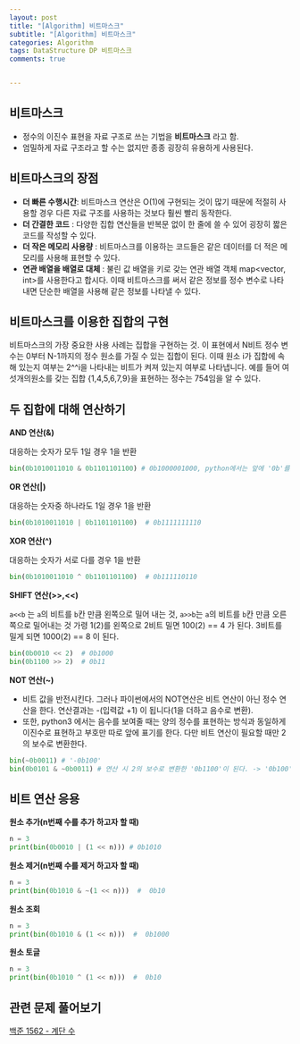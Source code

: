 ```yaml
---  
layout: post  
title: "[Algorithm] 비트마스크"  
subtitle: "[Algorithm] 비트마스크"  
categories: Algorithm
tags: DataStructure DP 비트마스크
comments: true  


---  
```

## 비트마스크

- 정수의 이진수 표현을 자료 구조로 쓰는 기법을 **비트마스크** 라고 함.
- 엄밀하게 자료 구조라고 할 수는 없지만 종종 굉장히 유용하게 사용된다.

## 비트마스크의 장점
- **더 빠른 수행시간**: 비트마스크 연산은 O(1)에 구현되는 것이 많기 때문에 적절히 사용할 경우 다른 자료 구조를 사용하는 것보다 훨씬 빨리 동작한다.
- **더 간결한 코드** : 다양한 집합 연산들을 반복문 없이 한 줄에 쓸 수 있어 굉장히 짧은 코드를 작성할 수 있다.
- **더 작은 메모리 사용량** : 비트마스크를 이용하는 코드들은 같은 데이터를 더 적은 메모리를 사용해 표현할 수 있다.
- **연관 배열을 배열로 대체** : 불린 값 배열을 키로 갖는 연관 배열 객체 map<vector<bool>, int>를 사용한다고 합시다. 이때 비트마스크를 써서 같은 정보를 정수 변수로 나타내면 단순한 배열을 사용해 같은 정보를 나타낼 수 있다.


## 비트마스크를 이용한 집합의 구현

비트마스크의 가장 중요한 사용 사례는 집합을 구현하는 것. 이 표현에서 N비트 정수 변수는 0부터 N-1까지의 정수 원소를 가질 수 있는 집합이 된다. 이때 원소 i가 집합에 속해 있는지 여부는 2^^i을 나타내는 비트가 켜져 있는지 여부로 나타냅니다. 예를 들어 여섯개의원소를 갖는 집합 {1,4,5,6,7,9}을 표현하는 정수는 754임을 알 수 있다.

## 두 집합에 대해 연산하기

**AND 연산(&)**

대응하는 숫자가 모두 1일 경우 1을 반환

```python
bin(0b1010011010 & 0b1101101100) # 0b1000001000, python에서는 앞에 '0b'를 붙여 이진수 표현 가능
```

**OR 연산(\|)**

대응하는 숫자중 하나라도 1일 경우 1을 반환

```python
bin(0b1010011010 | 0b1101101100)  # 0b1111111110
```

**XOR 연산(^)**

대응하는 숫자가 서로 다를 경우 1을 반환

```python
bin(0b1010011010 ^ 0b1101101100)  # 0b111110110
```

**SHIFT 연산(>>,<<)**

`a<<b` 는 `a`의 비트를 `b`칸 만큼 왼쪽으로 밀어 내는 것, `a>>b`는 `a`의 비트를 `b`칸 만큼 오른쪽으로 밀어내는 것
가령 1(2)를 왼쪽으로 2비트 밀면 100(2) == 4 가 된다. 3비트를 밀게 되면 1000(2) == 8 이 된다.

```python
bin(0b0010 << 2)  # 0b1000
bin(0b1100 >> 2)  # 0b11
```

**NOT 연산(~)**

- 비트 값을 반전시킨다. 그러나 파이썬에서의 NOT연산은 비트 연산이 아닌 정수 연산을 한다. 연산결과는 -(입력값 +1)
이 됩니다(1을 더하고 음수로 변환).
- 또한, python3 에서는 음수를 보여줄 때는 양의 정수를 표현하는 방식과 동일하게 이진수로 표현하고 부호만 따로 앞에 표기를 한다. 다만 비트 연산이 필요할 때만 2의 보수로 변환한다.

```python
bin(~0b0011) # '-0b100'
bin(0b0101 & ~0b0011) # 연산 시 2의 보수로 변환한 '0b1100'이 된다. -> '0b100'
```

## 비트 연산 응용

**원소 추가(n번째 수를 추가 하고자 할 때)**
```python
n = 3
print(bin(0b0010 | (1 << n))) # 0b1010
```

**원소 제거(n번째 수를 제거 하고자 할 때)**
```python
n = 3
print(bin(0b1010 & ~(1 << n)))  #  0b10
```

**원소 조회**
```python
n = 3
print(bin(0b1010 & (1 << n)))  #  0b1000
```

**원소 토글**
```python
n = 3
print(bin(0b1010 ^ (1 << n)))  #  0b10
```

## 관련 문제 풀어보기

[백준 1562 - 계단 수](https://yunsikus.github.io/algorithm/2021/06/20/1562_%EA%B3%84%EB%8B%A8%EC%88%98/)
